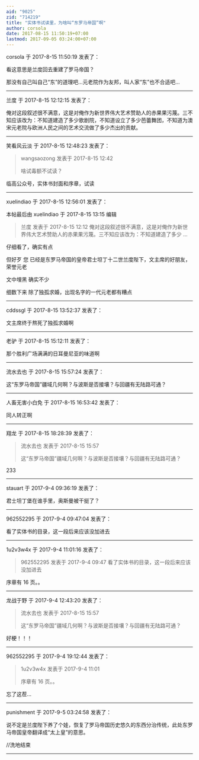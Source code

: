 ```yaml
---
aid: "9025"
zid: "714219"
title: "实体书试读里，为啥叫“东罗马帝国”啊"
author: corsola
date: 2017-08-15 11:50:19+07:00
lastmod: 2017-09-05 03:24:00+07:00
---
```


corsola 于 2017-8-15 11:50:19 发表了：

看这意思是兰度回去重建了罗马帝国？

那没有自己叫自己“东”的道理吧...元老院作为友邦，叫人家“东”也不合适吧...

---

兰度 于 2017-8-15 12:12:15 发表了：

俺对这段叙述很不满意，这是对俺作为新世界伟大艺术赞助人的赤果果污蔑。三不知应该改为：不知道建造了多少歌剧院，不知道设立了多少芭蕾舞团，不知道为澳宋元老院与欧洲人民之间的艺术交流做了多少杰出的贡献。

---

笑看风云淡 于 2017-8-15 12:48:23 发表了：

> wangsaozong 发表于 2017-8-15 12:42
>
> 啥试毒额不试读？

临高公众号，实体书封面和序章，试读

---

xuelindiao 于 2017-8-15 12:56:01 发表了：

本帖最后由 xuelindiao 于 2017-8-15 13:15 编辑

> 兰度 发表于 2017-8-15 12:12 俺对这段叙述很不满意，这是对俺作为新世界伟大艺术赞助人的赤果果污蔑。三不知应该改为：不知道建造了多少 ...

仔细看了，确实有点

但好歹 您 已经是东罗马帝国的皇帝君士坦丁十二世兰度陛下，文主席的好朋友，荣誉元老

文中埋黑 确实不少

细数下来 除了独孤求婚，出现名字的一代元老都有糟点

---

cddssgl 于 2017-8-15 13:52:37 发表了：

文主席终于熬死了独孤求婚啊

---

老驴 于 2017-8-15 15:12:11 发表了：

那个胜利广场满满的日耳曼尼亚的味道啊

---

流水去也 于 2017-8-15 15:57:24 发表了：

这“东罗马帝国”疆域几何啊？与波斯是否接壤？与回疆有无陆路可通？

---

人畜无害小白免 于 2017-8-15 16:53:42 发表了：

同人转正啊

---

翔龙 于 2017-8-15 18:28:39 发表了：

> 流水去也 发表于 2017-8-15 15:57
>
> 这“东罗马帝国”疆域几何啊？与波斯是否接壤？与回疆有无陆路可通？

233

---

stauart 于 2017-9-4 09:36:19 发表了：

君士坦丁堡在谁手里，奥斯曼被干挺了？

---

962552295 于 2017-9-4 09:47:04 发表了：

看了实体书的目录，这一段后来应该没加进去

---

1u2v3w4x 于 2017-9-4 11:01:16 发表了：

> 962552295 发表于 2017-9-4 09:47 看了实体书的目录，这一段后来应该没加进去

序章有 16 页。。

---

龙战于野 于 2017-9-4 12:43:20 发表了：

> 流水去也 发表于 2017-8-15 15:57
>
> 这“东罗马帝国”疆域几何啊？与波斯是否接壤？与回疆有无陆路可通？

好梗！！！

---

962552295 于 2017-9-4 19:12:44 发表了：

> 1u2v3w4x 发表于 2017-9-4 11:01
>
> 序章有 16 页。。

忘了这茬...

---

punishment 于 2017-9-5 03:24:58 发表了：

说不定是兰度陛下养了个娃，恢复了罗马帝国历史悠久的东西分治传统，此处东罗马帝国皇帝翻译成“太上皇”的意思。

//洗地结束

---
